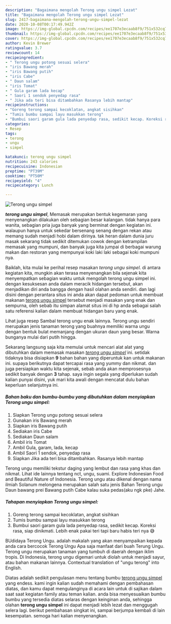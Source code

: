 ```yaml
---
description: "Bagaimana mengolah Terong ungu simpel Lezat"
title: "Bagaimana mengolah Terong ungu simpel Lezat"
slug: 2417-bagaimana-mengolah-terong-ungu-simpel-lezat
date: 2020-10-08T00:17:49.942Z
image: https://img-global.cpcdn.com/recipes/ee1707e3ecaab8f9/751x532cq70/terong-ungu-simpel-foto-resep-utama.jpg
thumbnail: https://img-global.cpcdn.com/recipes/ee1707e3ecaab8f9/751x532cq70/terong-ungu-simpel-foto-resep-utama.jpg
cover: https://img-global.cpcdn.com/recipes/ee1707e3ecaab8f9/751x532cq70/terong-ungu-simpel-foto-resep-utama.jpg
author: Kevin Brewer
ratingvalue: 3.7
reviewcount: 14
recipeingredient:
- " Terong ungu potong sesuai selera"
- "iris Bawang merah"
- "iris Bawang putih"
- "iris Cabe"
- " Daun salam"
- "iris Tomat"
- " Gula garam lada kecap"
- " Saori 1 sendok penyedap rasa"
- " Jika ada teri bisa ditambahkan Rasanya lebih mantap"
recipeinstructions:
- "Goreng terong sampai kecoklatan, angkat sisihkan"
- "Tumis bumbu sampai layu masukkan terong"
- "Bumbui saori garam gula lada penyedap rasa, sedikit kecap. Koreksi rasa, siap dinikmati. Lebih enak pakai teri tapi baru habis teri nya 😅"
categories:
- Resep
tags:
- terong
- ungu
- simpel

katakunci: terong ungu simpel 
nutrition: 243 calories
recipecuisine: Indonesian
preptime: "PT39M"
cooktime: "PT50M"
recipeyield: "4"
recipecategory: Lunch

---
```



![Terong ungu simpel](https://img-global.cpcdn.com/recipes/ee1707e3ecaab8f9/751x532cq70/terong-ungu-simpel-foto-resep-utama.jpg)

<b><i>terong ungu simpel</i></b>, Memasak merupakan bentuk kegemaran yang menyenangkan dilakukan oleh sebagian besar kalangan. tidak hanya para wanita, sebagian pria juga banyak yang berminat dengan kegiatan ini. walaupun hanya untuk sekedar bersenang senang dengan rekan atau memang sudah menjadi hobi dalam dirinya. tak heran dalam dunia juru masak sekarang tidak sedikit ditemukan cowok dengan ketrampilan memasak yang mumpuni, dan banyak juga kita jumpai di berbagai warung makan dan restoran yang mempunyai koki laki laki sebagai koki mumpuni nya.

Baiklah, kita mulai ke perihal resep masakan <i>terong ungu simpel</i>. di antara kegiatan kita, mungkin akan terasa menyenangkan bila sejenak kita menyempatkan sebagian waktu untuk mengolah terong ungu simpel ini. dengan kesuksesan anda dalam meracik hidangan tersebut, akan menjadikan diri anda bangga dengan hasil olahan anda sendiri. dan lagi disini dengan perantara situs ini anda akan dapat pedoman untuk membuat makanan <u>terong ungu simpel</u> tersebut menjadi masakan yang enak dan sempurna, oleh sebab itu simpan alamat situs ini di hp anda sebagai salah satu referensi kalian dalam membuat hidangan baru yang enak.

Lihat juga resep Sambal terong ungu enak lainnya. Terong ungu sendiri merupakan jenis tanaman terong yang buahnya memiliki warna ungu dengan bentuk bulat memanjang dengan ukuran daun yang besar. Warna bunganya mulai dari putih hingga.


Sekarang langsung saja kita memulai untuk mencari alat alat yang dibutuhkan dalam memasak masakan <u><i>terong ungu simpel</i></u> ini. setidak tidaknya bisa disiapkan <b>9</b> bahan bahan yang diperuntuk kan untuk makanan ini. supaya berikutnya dapat tercapai rasa yang yummy dan nikmat. dan juga persiapkan waktu kita sejenak, sebab anda akan memprosesnya sedikit banyak dengan <b>3</b> tahap. saya ingin segala yang diperlukan sudah kalian punyai disini, yuk mari kita awali dengan mencatat dulu bahan keperluan selanjutnya ini.

<!--inarticleads1-->

##### Bahan baku dan bumbu-bumbu yang dibutuhkan dalam menyiapkan Terong ungu simpel:

1. Siapkan  Terong ungu potong sesuai selera
1. Gunakan iris Bawang merah
1. Siapkan iris Bawang putih
1. Sediakan iris Cabe
1. Sediakan  Daun salam
1. Ambil iris Tomat
1. Ambil  Gula, garam, lada, kecap
1. Ambil  Saori 1 sendok, penyedap rasa
1. Siapkan  Jika ada teri bisa ditambahkan. Rasanya lebih mantap


Terong ungu memiliki tekstur daging yang lembut dan rasa yang khas dan nikmat. Lihat ide lainnya tentang nct, ungu, suami. Explore Indonesian Food and Beautiful Nature of Indonesia. Terong ungu atau dikenal dengan nama ilmiah Solanum melongena merupakan salah satu jenis Bahan Terong ungu Daun bawang prei Bawang putih Cabe kalau suka pedas(aku ngk pke) Jahe. 

<!--inarticleads2-->

##### Tahapan menyiapkan Terong ungu simpel:

1. Goreng terong sampai kecoklatan, angkat sisihkan
1. Tumis bumbu sampai layu masukkan terong
1. Bumbui saori garam gula lada penyedap rasa, sedikit kecap. Koreksi rasa, siap dinikmati. Lebih enak pakai teri tapi baru habis teri nya 😅


BUdidaya Terong Ungu. adalah makalah yang akan menyampaikan kepada anda cara bercocok Terong Ungu Apa saja manfaat dari buah Terung Ungu. Terong ungu merupakan tanaman yang tumbuh di daerah dengan iklim tropis. Di Indonesia, terong ungu digemari untuk diolah untuk menjadi sayur, atau bahan makanan lainnya. Contextual translation of &#34;ungu terong&#34; into English. 

Diatas adalah sedikit pengulasan menu tentang bumbu <u>terong ungu simpel</u> yang endess. kami ingin kalian sudah memahami dengan pembahasan diatas, dan kamu dapat mengulanginya di acara lain untuk di sajikan dalam saat saat kegiatan family atau teman kalian. anda bisa menyesuaikan bumbu bumbu yang tersedia diatas selaras dengan keinginan anda, sehingga olahan <b>terong ungu simpel</b> ini dapat menjadi lebih lezat dan menggugah selera lagi. berikut pembahasan singkat ini, sampai berjumpa kembali di lain kesempatan. semoga hari kalian menyenangkan.
